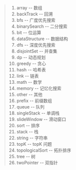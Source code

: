 > 1. array -- 数组
> 2. backTrack -- 回溯
> 3. bfs -- 广度优先搜索
> 4. binarySearch -- 二分搜索
> 5. bit -- 位运算
> 6. dataStructure -- 数据结构
> 7. dfs -- 深度优先搜索
> 8. disjointSet -- 并查集
> 9. dp -- 动态规划
> 10. greedy -- 贪心
> 11. hash -- 哈希表
> 12. link -- 链表
> 13. math -- 数学
> 14. memory -- 记忆化搜索
> 15. other -- 其他
> 16. prefix -- 前缀数组
> 17. queue -- 队列
> 18. singleStack -- 单调栈
> 19. slideWindow -- 滑动窗口
> 20. sort -- 排序
> 21. stack -- 栈
> 22. string -- 字符串
> 23. topK -- topK 问题
> 24. topologicalSort -- 拓扑排序
> 25. tree -- 树
> 26. twoPointer -- 双指针